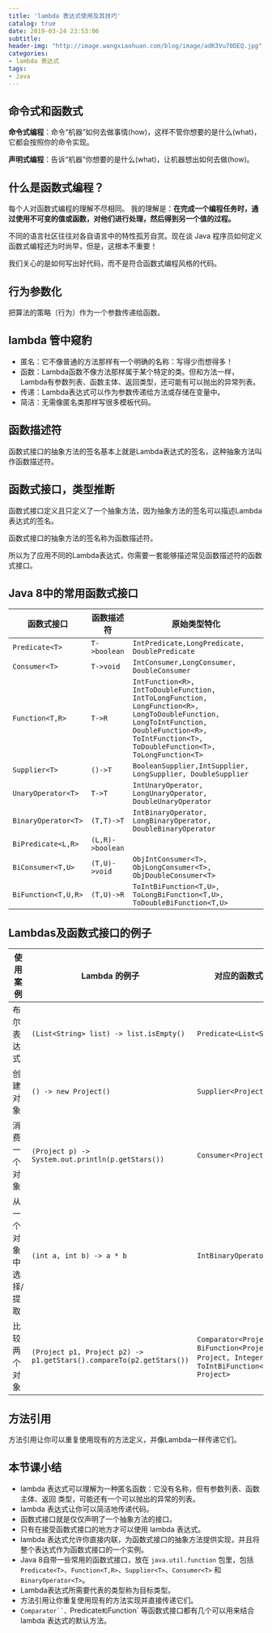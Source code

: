 ```yaml
---
title: 'lambda 表达式使用及其技巧'
catalog: true
date: 2019-03-24 23:53:06
subtitle:
header-img: "http://image.wangxiaohuan.com/blog/image/adK3Vu70DEQ.jpg"
categories:
- lambda 表达式
tags:
- Java
---
```




## 命令式和函数式



**命令式编程**：命令“机器”如何去做事情(how)，这样不管你想要的是什么(what)，它都会按照你的命令实现。

**声明式编程**：告诉“机器”你想要的是什么(what)，让机器想出如何去做(how)。



## 什么是函数式编程？



每个人对函数式编程的理解不尽相同。  我的理解是：**在完成一个编程任务时，通过使用不可变的值或函数，对他们进行处理，然后得到另一个值的过程。**

不同的语言社区往往对各自语言中的特性孤芳自赏。现在谈 Java 程序员如何定义函数式编程还为时尚早，但是，这根本不重要！

我们关心的是如何写出好代码，而不是符合函数式编程风格的代码。



## 行为参数化



把算法的策略（行为）作为一个参数传递给函数。



## lambda 管中窥豹



- 匿名：它不像普通的方法那样有一个明确的名称：写得少而想得多！
- 函数：Lambda函数不像方法那样属于某个特定的类。但和方法一样，Lambda有参数列表、函数主体、返回类型，还可能有可以抛出的异常列表。
- 传递：Lambda表达式可以作为参数传递给方法或存储在变量中。
- 简洁：无需像匿名类那样写很多模板代码。



## 函数描述符



函数式接口的抽象方法的签名基本上就是Lambda表达式的签名，这种抽象方法叫作函数描述符。



## 函数式接口，类型推断



函数式接口定义且只定义了一个抽象方法，因为抽象方法的签名可以描述Lambda表达式的签名。

函数式接口的抽象方法的签名称为函数描述符。

所以为了应用不同的Lambda表达式，你需要一套能够描述常见函数描述符的函数式接口。



## Java 8中的常用函数式接口

| 函数式接口          | 函数描述符       | 原始类型特化                                                 |
| ------------------- | ---------------- | ------------------------------------------------------------ |
| `Predicate<T>`      | `T->boolean`     | `IntPredicate,LongPredicate, DoublePredicate`                |
| `Consumer<T>`       | `T->void`        | `IntConsumer,LongConsumer, DoubleConsumer`                   |
| `Function<T,R>`     | `T->R`           | `IntFunction<R>, IntToDoubleFunction,`   `IntToLongFunction, LongFunction<R>,`   `LongToDoubleFunction, LongToIntFunction,`   `DoubleFunction<R>, ToIntFunction<T>,`   `ToDoubleFunction<T>, ToLongFunction<T>` |
| `Supplier<T>`       | `()->T`          | `BooleanSupplier,IntSupplier, LongSupplier, DoubleSupplier`  |
| `UnaryOperator<T>`  | `T->T`           | `IntUnaryOperator, LongUnaryOperator, DoubleUnaryOperator`   |
| `BinaryOperator<T>` | `(T,T)->T`       | `IntBinaryOperator, LongBinaryOperator, DoubleBinaryOperator` |
| `BiPredicate<L,R>`  | `(L,R)->boolean` |                                                              |
| `BiConsumer<T,U>`   | `(T,U)->void`    | `ObjIntConsumer<T>, ObjLongConsumer<T>, ObjDoubleConsumer<T>` |
| `BiFunction<T,U,R>` | `(T,U)->R`       | `ToIntBiFunction<T,U>, ToLongBiFunction<T,U>, ToDoubleBiFunction<T,U>` |



## Lambdas及函数式接口的例子

| 使用案例              | Lambda 的例子                                                | 对应的函数式接口                                             |
| --------------------- | ------------------------------------------------------------ | ------------------------------------------------------------ |
| 布尔表达式            | `(List<String> list) -> list.isEmpty()`                      | `Predicate<List<String>>`                                    |
| 创建对象              | `() -> new Project()`                                        | `Supplier<Project>`                                          |
| 消费一个对象          | `(Project p) -> System.out.println(p.getStars())`            | `Consumer<Project>`                                          |
| 从一个对象中选择/提取 | `(int a, int b) -> a * b`                                    | `IntBinaryOperator`                                          |
| 比较两个对象          | `(Project p1, Project p2) -> p1.getStars().compareTo(p2.getStars())` | `Comparator<Project> 或 BiFunction<Project,`   `Project, Integer> 或 ToIntBiFunction<Project, Project>` |



## 方法引用



方法引用让你可以重复使用现有的方法定义，并像Lambda一样传递它们。



## 本节课小结



- lambda 表达式可以理解为一种匿名函数：它没有名称，但有参数列表、函数主体、返回 类型，可能还有一个可以抛出的异常的列表。
- lambda 表达式让你可以简洁地传递代码。
- 函数式接口就是仅仅声明了一个抽象方法的接口。
- 只有在接受函数式接口的地方才可以使用 lambda 表达式。
- lambda 表达式允许你直接内联，为函数式接口的抽象方法提供实现，并且将整个表达式作为函数式接口的一个实例。
- Java 8自带一些常用的函数式接口，放在 `java.util.function` 包里，包括 `Predicate<T>`、`Function<T,R>`、`Supplier<T>`、`Consumer<T>` 和 `BinaryOperator<T>`。
- Lambda表达式所需要代表的类型称为目标类型。
- 方法引用让你重复使用现有的方法实现并直接传递它们。
- `Comparator``、`Predicate`和`Function` 等函数式接口都有几个可以用来结合 lambda 表达式的默认方法。